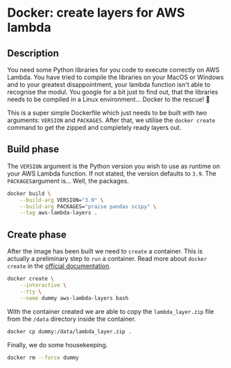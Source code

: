 # Docker: create layers for AWS lambda

## Description

You need some Python libraries for you code to execute correctly on AWS Lambda. You have tried to compile the libraries on your MacOS or Windows and to your greatest disappointment, your lambda function isn't able to recognise the modul. You google for a bit just to find out, that the libraries needs to be compiled in a Linux environment... Docker to the rescue! 🐳

This is a super simple Dockerfile which just needs to be built with two arguments: `VERSION` and `PACKAGES`. After that, we utilise the `docker create` command to get the zipped and completely ready layers out.

## Build phase

The `VERSION` argument is the Python version you wish to use as runtime on your AWS Lambda function. If not stated, the version defaults to `3.9`. The `PACKAGES`argument is... Well, the packages.

```sh
docker build \
    --build-arg VERSION="3.9" \
    --build-arg PACKAGES="praise pandas scipy" \
    --tag aws-lambda-layers .
```

## Create phase

After the image has been built we need to `create` a container. This is actually a preliminary step to `run` a container. Read more about `docker create` in the [official documentation](https://docs.docker.com/engine/reference/commandline/create/).

```sh
docker create \
    --interactive \
    --tty \
    --name dummy aws-lambda-layers bash
```

With the container created we are able to copy the `lambda_layer.zip` file from the `/data` directory inside the container.

```sh
docker cp dummy:/data/lambda_layer.zip .
```

Finally, we do some housekeeping.

```sh
docker rm --force dummy
```
